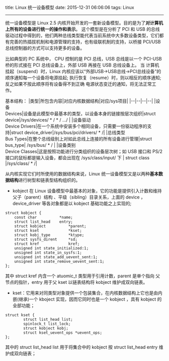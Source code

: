 
title: Linux 统一设备模型
date: 2015-12-31 06:06:06
tags:  Linux

---

统一设备模型是  Linux 2.5 内核开始开发的一套新设备模型。目的是为了**对计算机上所有的设备进行统一的操作和表示**。
这个模型是在分析了 PCI 和 USB 的总线驱动过程中得到的，他们两种总线类型能代表当前系统中大多数设备类型，它们都有完善的热插拔机制和电源管理的支持，也有级联机制的支持，以桥接 PCI/USB 总线控制器的方式可以支持更多的设备。

比如典型的 PC 系统中， CPU 控制的是 PCI 总线，USB 总线是以一个 PCI-USB 桥的形式接在 PCI 总线设备上，外部 USB 再接在 USB 总线设备上。
当 计算机 挂起（suspend）时，Linux 内核应该以“外部USB->USB总线->PCI总线设备”的顺序通知每一个设备将电源挂起;
执行恢复（resume）时，则以相反的顺序通知;
反之如果不按此顺序将有设备得不到正确 电源状态变迁的通知，将无法正常工作。

基本结构：
|类型|所包含内容|对应内核数据结构|对应/sys项目|
|--|--|--|--|
|设备<br>Devices|设备是此模型中最基本的类型，以设备本身的链接按层次组织|struct device|/sys/devices/ * / * / .../ |
|设备驱动<br>Device Drivers|在一个系统中安装多个相同设备，只需要一份驱动程序的支持|struct device_driver|/sys/bus/pci/drivers/ * /|
|总线类型<br>Bus Types|在整个总线级别上对如此总线上连接的所有设备进行管理|struct bus_type| /sys/bus/ * / |
|设备类别<br>Device Classes|这是按照功能进行分类组织的设备层次树；如 USB 接口和 PS/2 接口的鼠标都是输入设备，都会出现在 /sys/class/input/ 下	| struct class |/sys/class/ * /|

从内核实现它们时所使用的数据结构来说，Linux 统一设备模型又是以两种**基本数据结构**进行树型和链表型结构组织的。
* kobject  在 Linux 设备模型中最基本的对象，它的功能是提供引入计数和维持父子（parent）结构 、平级（sibling）目录关系，上面的 device ，device_driver 等各对象都是以 kobject 基础功能之上实现的;
```
struct kobject {
	const char			*name;
    struct list_head	entry;
    struct kobject          *parent;
    struct kset             *kset;
    struct kobj_type        *ktype;
    struct sysfs_dirent     *sd;
    struct kref             kref;
    unsigned int state_initialized:1;
	unsigned int state_in_sysfs:1;
    unsigned int state_add_uevent_sent:1;
    unsigned int state_remove_uevent_sent:1;
};
```
其中 struct kref 内含一个 atuomic_t 类型用于引用计数，parent 是单个指向 父节点的指针，entry 用于父 kset 以链表结构将 kobject 维护成双向链表。
*  kset：它用来对同类型对象提供一个包装集合，在内核数据结构上它也是由内嵌(继承)一个 kboject 实现，因而它同时也是一个 kobject ，具有 kobject 的全部功能；
```
struct kset {
        struct list_head list;
        spinlock_t list_lock;
        struct kobject kobj;
        struct kset_uevent_ops *uevent_ops;
};
```
其中的 struct list_head list 用于将集合中的 kobject 按 struct list_head entry 维护成双向链表；
